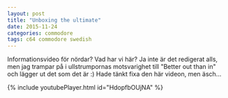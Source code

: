 ```yaml
---
layout: post
title: "Unboxing the ultimate"
date: 2015-11-24
categories: commodore
tags: c64 commodore swedish
---
```

Informationsvideo för nördar? Vad har vi här? Ja inte är det redigerat alls, men jag trampar på i ullstrumpornas motsvarighet till "Better out than in" och lägger ut det som det är :) Hade tänkt fixa den här videon, men äsch...

{% include youtubePlayer.html id="HdopfbOUjNA" %}
